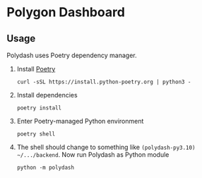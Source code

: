 # Polygon Dashboard

## Usage
Polydash uses Poetry dependency manager.
 1. Install [Poetry](https://python-poetry.org/)
    ```shell
    curl -sSL https://install.python-poetry.org | python3 -
    ```
 2. Install dependencies
    ```shell
    poetry install
    ```
 3. Enter Poetry-managed Python environment
    ```shell
    poetry shell
    ```
 4. The shell should change to something like `(polydash-py3.10) ~/.../backend`. 
    Now run Polydash as Python module
    ```shell
    python -m polydash
    ```